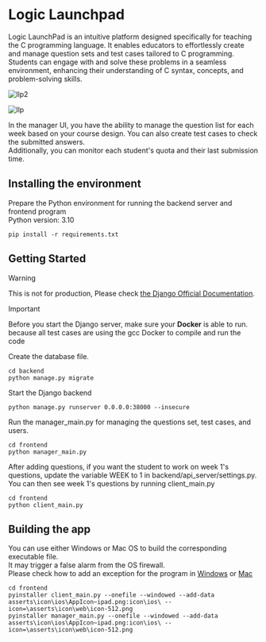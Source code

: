 
# Logic Launchpad
Logic LaunchPad is an intuitive platform designed specifically for teaching the C programming language. It enables educators to effortlessly create and manage question sets and test cases tailored to C programming. Students can engage with and solve these problems in a seamless environment, enhancing their understanding of C syntax, concepts, and problem-solving skills.

![llp2](https://github.com/williamlung/Logic-Launchpad/assets/112676745/76f0c844-8eee-4295-9495-c973bbc7b7f3)

![llp](https://github.com/williamlung/Logic-Launchpad/assets/112676745/822c61d8-2f3a-4e8a-85b4-f6429741b552)

In the manager UI, you have the ability to manage the question list for each week based on your course design. You can also create test cases to check the submitted answers.  
Additionally, you can monitor each student's quota and their last submission time.  

## Installing the environment
Prepare the Python environment for running the backend server and frontend program  
Python version: 3.10  
```
pip install -r requirements.txt
```


## Getting Started
> [!WARNING]
> This is not for production, Please check [the Django Official Documentation](https://docs.djangoproject.com/en/5.0/howto/deployment/).

> [!IMPORTANT]
> Before you start the Django server, make sure your **Docker** is able to run.  
> because all test cases are using the gcc Docker to compile and run the code

Create the database file.  
```
cd backend
python manage.py migrate
```
Start the Django backend  
```
python manage.py runserver 0.0.0.0:38000 --insecure
```
Run the manager_main.py for managing the questions set, test cases, and users.
```
cd frontend
python manager_main.py
```
After adding questions, if you want the student to work on week 1's questions, update the variable WEEK to 1 in backend/api_server/settings.py.  
You can then see week 1's questions by running client_main.py  
```
cd frontend
python client_main.py
```
## Building the app
You can use either Windows or Mac OS to build the corresponding executable file.  
It may trigger a false alarm from the OS firewall.  
Please check how to add an exception for the program in [Windows](https://support.microsoft.com/en-us/windows/add-an-exclusion-to-windows-security-811816c0-4dfd-af4a-47e4-c301afe13b26) or [Mac](https://support.apple.com/en-us/102445)  
```
cd frontend
pyinstaller client_main.py --onefile --windowed --add-data asserts\icon\ios\AppIcon~ipad.png:icon\ios\ --icon=\asserts\icon\web\icon-512.png
pyinstaller manager_main.py --onefile --windowed --add-data asserts\icon\ios\AppIcon~ipad.png:icon\ios\ --icon=\asserts\icon\web\icon-512.png
```
